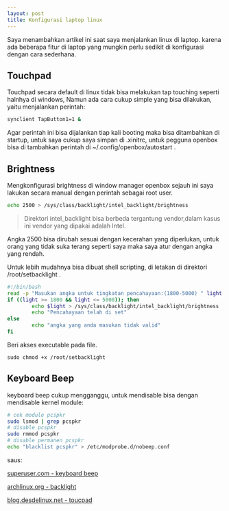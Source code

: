 ```yaml
---
layout: post
title: Konfigurasi laptop linux
---
```


Saya menambahkan artikel ini saat saya menjalankan linux di laptop. karena ada beberapa fitur di laptop yang mungkin perlu sedikit di konfigurasi dengan cara sederhana.

## Touchpad

Touchpad secara default di linux tidak bisa melakukan tap touching seperti halnhya di  windows, Namun ada cara cukup simple yang bisa dilakukan, yaitu menjalankan  perintah:

```bash
synclient TapButton1=1 &
```

Agar perintah ini bisa dijalankan tiap kali booting maka bisa ditambahkan di startup, untuk saya cukup saya simpan di .xinitrc, untuk  pegguna openbox bisa di tambahkan perintah di ~/.config/openbox/autostart .

## Brightness

Mengkonfigurasi brightness di window manager openbox sejauh ini saya lakukan secara manual dengan perintah sebagai root user.
```bash
echo 2500 > /sys/class/backlight/intel_backlight/brightness
```
>Direktori intel_backlight bisa berbeda tergantung vendor,dalam kasus ini vendor yang dipakai adalah Intel.

Angka 2500 bisa dirubah sesuai dengan kecerahan yang diperlukan, untuk orang yang tidak suka terang seperti saya maka saya atur dengan angka yang rendah.

Untuk lebih mudahnya bisa dibuat shell scripting, di letakan di direktori /root/setbacklight .
```bash
#!/bin/bash
read -p "Masukan angka untuk tingkatan pencahayaan:(1800-5000) " light
if ((light >= 1800 && light <= 5000)); then
        echo $light > /sys/class/backlight/intel_backlight/brightness
        echo "Pencahayaan telah di set"
else
        echo "angka yang anda masukan tidak valid"
fi

```
Beri akses executable pada file.

```
sudo chmod +x /root/setbacklight
```


## Keyboard Beep

keyboard beep cukup mengganggu, untuk mendisable bisa dengan mendisable kernel module:
```bash
# cek module pcspkr
sudo lsmod | grep pcspkr
# disable pcspkr
sudo rmmod pcspkr
# disable permanen pcspkr
echo "blacklist pcspkr" > /etc/modprobe.d/nobeep.conf
```

saus: 

[superuser.com - keyboard beep](https://superuser.com/questions/1507961/how-to-disable-the-beep-on-lenovo-p1-gen-2-with-manjaro-arch)

[archlinux.org - backlight](https://wiki.archlinux.org/title/backlight)

[blog.desdelinux.net - toucpad](https://blog.desdelinux.net/en/tip-activar-click-con-el-touchpad-en-openbox/)
